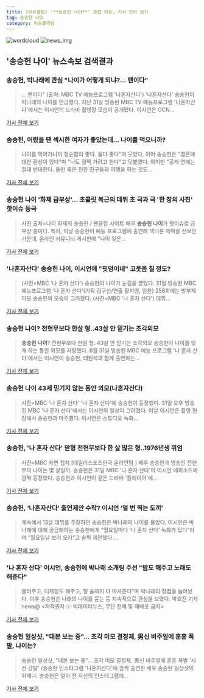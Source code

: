```yaml
---
title: (이슈클립) '**송승헌 나이**' 관련 이슈, 기사 모아 보기
tag: 송승헌 나이
category: 이슈클리핑
---
```

![wordcloud](https://s3.ap-northeast-2.amazonaws.com/lyrics101-wordcloud/2018-09-01-1535732861.png)
![news_img](https://user-images.githubusercontent.com/42597476/44507050-1206f400-a6e4-11e8-8d98-7ffbfebb353f.png)
## **'**송승헌 나이**'** 뉴스속보 검색결과
### 송승헌, 박나래에 관심 "나이가 어떻게 되냐?… 팬이다"

>… 팬이다" (출처: MBC TV 예능프로그램 '나혼자산다') '나혼자산다' 송승헌이 박나래의 나이를 언급했다. 지난 31일 방송된 MBC TV 예능프로그램 '나혼자산다'에서는 이시언의 드라마 촬영장 모습이 공개됐다. 이시언은 OCN...

<a href="http://www.newscj.com/news/articleView.html?idxno=551134" target="_blank">기사 전체 보기</a>

### 송승헌, 어렸을 땐 섹시한 여자가 좋았는데... 나이를 먹으니까?

>나이를 먹어가니까 청순함이 좋다. 둘다 좋다"며 웃었다. 이어 송승헌은 "결혼에 대한 환상이 있다"며 "나도 깜짝 가려고 한다"고 덧붙였다. 하지만 "공개 연애는 절대 반대한다. 둘만 혹은 친한 친구들과 여행을 하는 것도...

<a href="http://www.gukjenews.com/news/articleView.html?idxno=984081" target="_blank">기사 전체 보기</a>

### **송승헌 나이** '화제 급부상'... 초콜릿 복근의 데뷔 초 극과 극 '한 장의 사진' 핫이슈 등극

>사진 출처=나이 화제의 송승헌 / 팬클럽 사이트 배우 **송승헌 나이**가 핫이슈로 급부상 중이다. 특히, 이날 송승헌이 예능 프로그램에 출연해 색다른 매력을 선보인 가운데, 온라인 커뮤니티 게시판에 "나이 잊은...

<a href="http://www.siminilbo.co.kr/news/articleView.html?idxno=577993" target="_blank">기사 전체 보기</a>

### '나혼자산다' **송승헌 나이**, 이시언에 "핏덩이네" 코웃음 칠 정도?

>(사진=MBC '나 혼자 산다') 송승헌의 나이가 눈길을 끌었다. 31일 방송된 MBC 예능프로그램 '나 혼자 산다'(기획 김구산/연출 황지영, 임찬) 258회에는 방부제 미모 송승헌의 모습이 그려졌다. (사진=MBC '나 혼자 산다') 데뷔...

<a href="http://www.slist.kr/news/articleView.html?idxno=44241" target="_blank">기사 전체 보기</a>

### **송승헌 나이**? 전현무보다 한살 형..43살 안 믿기는 조각외모

>**송승헌 나이**? 전현무보다 한살 형..43살 안 믿기는 조각외모 송승헌이 나이를 잊게 하는 동안 외모를 자랑했다. 8월 31일 방송된 MBC 예능 프로그램 '나 혼자 산다'에서는 이시언이 송승헌, 태원석과 함께 출연하는...

<a href="http://www.viva100.com/main/view.php?key=20180901000048058" target="_blank">기사 전체 보기</a>

### **송승헌 나이** 43세 믿기지 않는 동안 외모(나혼자산다)

>사진=MBC '나 혼자 산다' '나 혼자 산다'에 송승헌이 등장했다. 31일 오후 방송된 MBC '나 혼자 산다'에서는 이시언의 일상이 그려졌다. 이날 이시언은 촬영 현장에서 송승헌과 마주했다. 이시언은 스튜디오 녹화...

<a href="http://www.nextdaily.co.kr/news/article.html?id=20180901800004" target="_blank">기사 전체 보기</a>

### 송승헌, '나 혼자 산다' 맏형 전현무보다 한 살 많은 형..1976년생 위엄

>사진=MBC 화면 캡처 [데일리스포츠한국 온라인팀 ] 배우 송승헌과 방송인 전현무의 나이는 몇 살일까. 송승헌은 31일 MBC '나 혼자 산다'의 이시언 에피소드에 깜짝 등장했다. 송승헌과 이시언이 같은 드라마 '플레이어'에...

<a href="http://www.dailysportshankook.co.kr/news/articleView.html?idxno=194956" target="_blank">기사 전체 보기</a>

### 송승헌, ‘나혼자산다’ 출연제안 수락? 이시언 ‘열 번 찍는 도끼’

>계속해서 13살 데뷔를 주장하던 송승헌은 박나래의 나이를 물었다. 이시언은 박나래에 대해 궁금해하는 송승헌에게 “월요일마다 ‘나 혼자 산다’ 녹화가 있다”라며 “월요일날 보러 오라”고 슬쩍 제안했다....

<a href="http://biz.heraldcorp.com/view.php?ud=201809010022211346474_1" target="_blank">기사 전체 보기</a>

### '나 혼자 산다' 이시언, 송승헌에 박나래 소개팅 주선 "밥도 해주고 노래도 해준다"

>불러주고, 디제잉도 해주고, 형 술까지 다 마셔준다"며 박나래의 장점을 늘어놨다. 이후 송승헌은 나래의 나이를 묻는 등 지속적으로 관심을 보였다. 박효진 기자 news@ <저작권자 ⓒ 빅데이터뉴스, 무단 전재 및 재배포 금지>

<a href="http://www.thebigdata.co.kr/view.php?ud=201809010035523251d474ea8690_23" target="_blank">기사 전체 보기</a>

### 송승헌 일상샷, "대본 보는 중"… 조각 미모 결정체, 男신 비주얼에 훈훈 폭발, 나이는?

>송승헌 일상샷, "대본 보는 중"… 조각 미모 결정체, 男신 비주얼에 훈훈 폭발 '시선 강탈' /송승헌 인스타그램  '나혼자산다'에 깜짝 출연한 배우 송승헌 일상샷이 화제다.  송승헌은 얼마 전 자신의 인스타그램에...

<a href="http://www.kyeongin.com/main/view.php?key=20180901000011421" target="_blank">기사 전체 보기</a>


